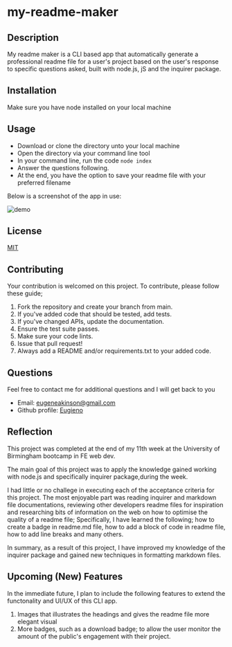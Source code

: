 # my-readme-maker

## Description
My readme maker is a CLI based app that automatically generate a professional readme file for a user's project based on the user's response to specific questions asked, built with node.js, jS and the inquirer package.

## Installation
Make sure you have node installed on your local machine

## Usage
* Download or clone the directory unto your local machine
* Open the directory via your command line tool 
* In your command line, run the code  ```node index```
* Answer the questions following.
* At the end, you have the option to save your readme file with your preferred filename

Below is a screenshot of the app in use:

![demo](../my-readme-maker/assets/images/app-screen-shot.JPG)


## License
[MIT](https://github.com/Eugieno/my-readme-maker/LICENSE)


## Contributing
Your contribution is welcomed on this project. To contribute, please follow these guide;
1.	Fork the repository and create your branch from main.
2.	If you've added code that should be tested, add tests.
3.	If you've changed APIs, update the documentation.
4.	Ensure the test suite passes.
5.	Make sure your code lints.
6.	Issue that pull request!
7.	Always add a README and/or requirements.txt to your added code.

## Questions
Feel free to contact me for additional questions and I will get back to you  
  * Email: [eugeneakinson@gmail.com ](#)       
  * Github profile: [Eugieno](https://github.com/Eugieno)

## Reflection
This project was completed at the end of my 11th week at the University of Birmingham bootcamp in FE web dev. 

The main goal of this project was to apply the knowledge gained working with node.js and specifically inquirer package,during the week. 

I had little or no challege in executing each of the acceptance criteria for this project. The most enjoyable part was reading inquirer and markdown file documentations, reviewing other developers readme files for inspiration and researching bits of information on the web on how to optimise the quality of a readme file; Specifically, I have learned the following; how to create a badge in readme.md file, how to add a block of code in readme file, how to add line breaks and many others. 

In summary, as a result of this project, I have improved my knowledge of the inquirer package and gained new techniques in formatting markdown files. 

## Upcoming (New) Features
In the immediate future, I plan to include the following features to extend the functonality and UI/UX of this CLI app.

1. Images that illustrates the headings and gives the readme file more elegant visual
2. More badges, such as a download badge; to allow the user monitor the amount of the public's engagement with their project. 